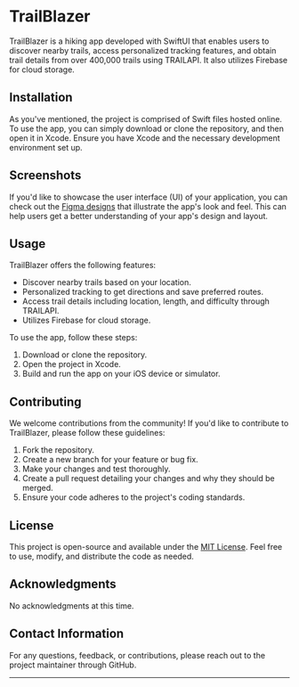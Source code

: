 # TrailBlazer

TrailBlazer is a hiking app developed with SwiftUI that enables users to discover nearby trails, access personalized tracking features, and obtain trail details from over 400,000 trails using TRAILAPI. It also utilizes Firebase for cloud storage.

## Installation

As you've mentioned, the project is comprised of Swift files hosted online. To use the app, you can simply download or clone the repository, and then open it in Xcode. Ensure you have Xcode and the necessary development environment set up.

## Screenshots

If you'd like to showcase the user interface (UI) of your application, you can check out the [Figma designs](https://www.figma.com/file/h4HGlURFTH42aikmKn2V13/Trail-Blazer?type=design&node-id=0%3A1&mode=design&t=sl0jOABxsGdxhSsf-1) that illustrate the app's look and feel. This can help users get a better understanding of your app's design and layout.

## Usage

TrailBlazer offers the following features:

- Discover nearby trails based on your location.
- Personalized tracking to get directions and save preferred routes.
- Access trail details including location, length, and difficulty through TRAILAPI.
- Utilizes Firebase for cloud storage.

To use the app, follow these steps:

1. Download or clone the repository.
2. Open the project in Xcode.
3. Build and run the app on your iOS device or simulator.

## Contributing

We welcome contributions from the community! If you'd like to contribute to TrailBlazer, please follow these guidelines:

1. Fork the repository.
2. Create a new branch for your feature or bug fix.
3. Make your changes and test thoroughly.
4. Create a pull request detailing your changes and why they should be merged.
5. Ensure your code adheres to the project's coding standards.

## License

This project is open-source and available under the [MIT License](LICENSE). Feel free to use, modify, and distribute the code as needed.

## Acknowledgments

No acknowledgments at this time.

## Contact Information

For any questions, feedback, or contributions, please reach out to the project maintainer through GitHub.

---

